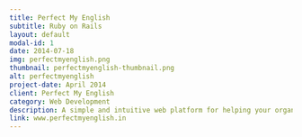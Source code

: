 ```yaml
---
title: Perfect My English
subtitle: Ruby on Rails
layout: default
modal-id: 1
date: 2014-07-18
img: perfectmyenglish.png
thumbnail: perfectmyenglish-thumbnail.png
alt: perfectmyenglish
project-date: April 2014
client: Perfect My English
category: Web Development
description: A simple and intuitive web platform for helping your organization/schools gain the acceptable level of English standard
link: www.perfectmyenglish.in
---
```

